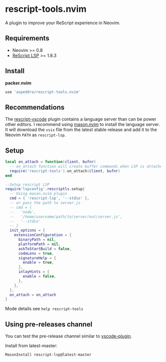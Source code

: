 # rescript-tools.nvim

A plugin to improve your ReScript experience in Neovim.

## Requirements

- Neovim >= 0.8
- [ReScript LSP](https://github.com/rescript-lang/rescript-vscode) >= 1.8.3

## Install

**packer.nvim**

```lua
use 'aspeddro/rescript-tools.nvim'
```

## Recommendations

The [rescript-vscode](https://github.com/rescript-lang/rescript-vscode) plugin contains a language server than can be power other editors. I recommend using [mason.nvim](https://github.com/williamboman/mason.nvim) to install the language server. It will download the `vsix` file from the latest stable release and add it to the Neovim `PATH` as `rescript-lsp`.

## Setup

```lua
local on_attach = function(client, bufnr)
  -- on_attach function will create buffer commands when LSP is attached
  require('rescript-tools').on_attach(client, bufnr)
end

--Setup rescript LSP
require'lspconfig'.rescriptls.setup{
  -- Using mason.nvim plugin
  cmd = { 'rescript-lsp', '--stdio' },
  -- or pass the path to server.js
  -- cmd = {
  --   'node',
  --   '/home/username/path/to/server/out/server.js',
  --   '--stdio'
  -- }
  init_options = {
    extensionConfiguration = {
      binaryPath = nil,
      platformPath = nil,
      askToStartBuild = false,
      codeLens = true,
      signatureHelp = {
        enable = true,
      },
      inlayHints = {
        enable = false,
      },
    },
  },
  on_attach = on_attach
}
```

Mode details see `help rescript-tools`

## Using pre-releases channel

You can test the pre-release channel similar to [vscode-plugin](https://forum.rescript-lang.org/t/ann-vscode-extension-pre-releases/3588).

Install from latest-master:
```
MasonInstall rescript-lsp@latest-master
```
